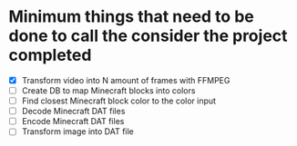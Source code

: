 # Minimum things that need to be done to call the consider the project completed

- [x] Transform video into N amount of frames with FFMPEG
- [ ] Create DB to map Minecraft blocks into colors
- [ ] Find closest Minecraft block color to the color input
- [ ] Decode Minecraft DAT files
- [ ] Encode Minecraft DAT files
- [ ] Transform image into DAT file